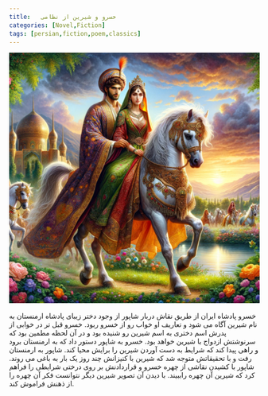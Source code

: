 ```yaml
---
title:   خسرو و شیرین از نظامی
categories: [Novel,Fiction]
tags: [persian,fiction,poem,classics]
---
```



![Khosro and Shirin](KhosroShirin.png)


خسرو پادشاه ایران از طریق نقاش دربار شاپور از وجود دختر زیبای پادشاه ارمنستان به نام شیرین آگاه می شود و تعاریف او خواب رو از خسرو ربود. خسرو قبل تر در خوابی از پدرش اسم دختری به اسم شیرین رو شنیده بود و در آن لحظه مطمین بود که سرنوشتش ازدواج با شیرین خواهد بود. 
خسرو به شاپور دستور داد که به ارمنستان برود و راهی پیدا کند که شرایط به دست آوردن شیرین را برایش محیا کند. شاپور به ارمنستان رفت و با تحقیقاتش متوجه شد که شیرین با کنیزانش چند روز یک بار به باغی می روند. شاپور با کشیدن نقاشی از چهره خسرو و قراردادنش بر روی درختی شرایطی را فراهم کرد که شیرین آن چهره راببیند. 
با دیدن آن تصویر شیرین دیگر نتوانست فکر آن چهره را از ذهنش فراموش کند. 
